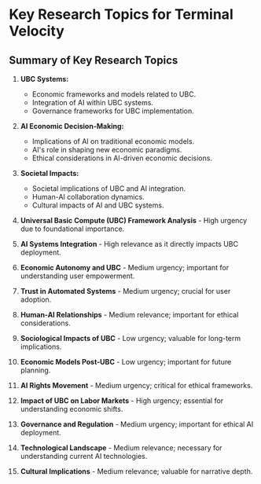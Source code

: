 # Key Research Topics for Terminal Velocity

## Summary of Key Research Topics
1. **UBC Systems:**
   - Economic frameworks and models related to UBC.
   - Integration of AI within UBC systems.
   - Governance frameworks for UBC implementation.

2. **AI Economic Decision-Making:**
   - Implications of AI on traditional economic models.
   - AI's role in shaping new economic paradigms.
   - Ethical considerations in AI-driven economic decisions.

3. **Societal Impacts:**
   - Societal implications of UBC and AI integration.
   - Human-AI collaboration dynamics.
   - Cultural impacts of AI and UBC systems.

4. **Universal Basic Compute (UBC) Framework Analysis** - High urgency due to foundational importance.
5. **AI Systems Integration** - High relevance as it directly impacts UBC deployment.
6. **Economic Autonomy and UBC** - Medium urgency; important for understanding user empowerment.
7. **Trust in Automated Systems** - Medium urgency; crucial for user adoption.
8. **Human-AI Relationships** - Medium relevance; important for ethical considerations.
9. **Sociological Impacts of UBC** - Low urgency; valuable for long-term implications.
10. **Economic Models Post-UBC** - Low urgency; important for future planning.
11. **AI Rights Movement** - Medium urgency; critical for ethical frameworks.
12. **Impact of UBC on Labor Markets** - High urgency; essential for understanding economic shifts.
13. **Governance and Regulation** - Medium urgency; important for ethical AI deployment.
14. **Technological Landscape** - Medium relevance; necessary for understanding current AI technologies.
15. **Cultural Implications** - Medium relevance; valuable for narrative depth.
